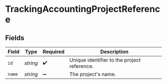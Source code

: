 # TrackingAccountingProjectReference


## Fields

| Field                                       | Type                                        | Required                                    | Description                                 |
| ------------------------------------------- | ------------------------------------------- | ------------------------------------------- | ------------------------------------------- |
| `id`                                        | *string*                                    | :heavy_check_mark:                          | Unique identifier to the project reference. |
| `name`                                      | *string*                                    | :heavy_minus_sign:                          | The project's name.                         |